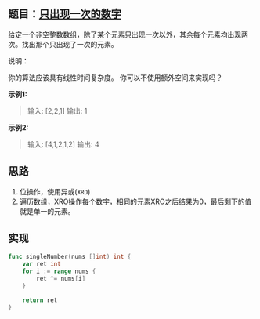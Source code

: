 ## 题目：[只出现一次的数字](https://leetcode-cn.com/problems/longest-increasing-subsequence/)

给定一个非空整数数组，除了某个元素只出现一次以外，其余每个元素均出现两次。找出那个只出现了一次的元素。

说明：

你的算法应该具有线性时间复杂度。 你可以不使用额外空间来实现吗？

**示例1:**
>输入: [2,2,1]
输出: 1

**示例2:**
>输入: [4,1,2,1,2]
输出: 4
     
## 思路
1. 位操作，使用异或(`XRO`)
2. 遍历数组，XRO操作每个数字，相同的元素XRO之后结果为0，最后剩下的值就是单一的元素。

## 实现
```go
func singleNumber(nums []int) int {
	var ret int
	for i := range nums {
		ret ^= nums[i]
	}

	return ret
}
```
